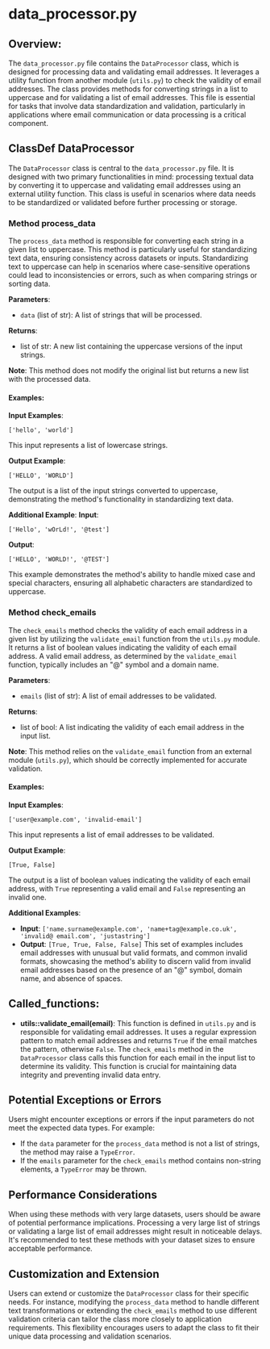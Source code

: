 # data_processor.py

## Overview:
The `data_processor.py` file contains the `DataProcessor` class, which is designed for processing data and validating email addresses. It leverages a utility function from another module (`utils.py`) to check the validity of email addresses. The class provides methods for converting strings in a list to uppercase and for validating a list of email addresses. This file is essential for tasks that involve data standardization and validation, particularly in applications where email communication or data processing is a critical component.

## ClassDef DataProcessor

The `DataProcessor` class is central to the `data_processor.py` file. It is designed with two primary functionalities in mind: processing textual data by converting it to uppercase and validating email addresses using an external utility function. This class is useful in scenarios where data needs to be standardized or validated before further processing or storage.

### Method process_data
The `process_data` method is responsible for converting each string in a given list to uppercase. This method is particularly useful for standardizing text data, ensuring consistency across datasets or inputs. Standardizing text to uppercase can help in scenarios where case-sensitive operations could lead to inconsistencies or errors, such as when comparing strings or sorting data.

**Parameters**:
- `data` (list of str): A list of strings that will be processed.

**Returns**:
- list of str: A new list containing the uppercase versions of the input strings.

**Note**: This method does not modify the original list but returns a new list with the processed data.

#### Examples:
**Input Examples**: 
```
['hello', 'world']
```
This input represents a list of lowercase strings.

**Output Example**:
```
['HELLO', 'WORLD']
```
The output is a list of the input strings converted to uppercase, demonstrating the method's functionality in standardizing text data.

**Additional Example**:
**Input**:
```
['Hello', 'wOrLd!', '@test']
```
**Output**:
```
['HELLO', 'WORLD!', '@TEST']
```
This example demonstrates the method's ability to handle mixed case and special characters, ensuring all alphabetic characters are standardized to uppercase.

### Method check_emails
The `check_emails` method checks the validity of each email address in a given list by utilizing the `validate_email` function from the `utils.py` module. It returns a list of boolean values indicating the validity of each email address. A valid email address, as determined by the `validate_email` function, typically includes an "@" symbol and a domain name.

**Parameters**:
- `emails` (list of str): A list of email addresses to be validated.

**Returns**:
- list of bool: A list indicating the validity of each email address in the input list.

**Note**: This method relies on the `validate_email` function from an external module (`utils.py`), which should be correctly implemented for accurate validation.

#### Examples:
**Input Examples**: 
```
['user@example.com', 'invalid-email']
```
This input represents a list of email addresses to be validated.

**Output Example**:
```
[True, False]
```
The output is a list of boolean values indicating the validity of each email address, with `True` representing a valid email and `False` representing an invalid one.

**Additional Examples**:
- **Input**: `['name.surname@example.com', 'name+tag@example.co.uk', 'invalid@ email.com', 'justastring']`
- **Output**: `[True, True, False, False]`
This set of examples includes email addresses with unusual but valid formats, and common invalid formats, showcasing the method's ability to discern valid from invalid email addresses based on the presence of an "@" symbol, domain name, and absence of spaces.

## Called_functions:
- **utils::validate_email(email)**: This function is defined in `utils.py` and is responsible for validating email addresses. It uses a regular expression pattern to match email addresses and returns `True` if the email matches the pattern, otherwise `False`. The `check_emails` method in the `DataProcessor` class calls this function for each email in the input list to determine its validity. This function is crucial for maintaining data integrity and preventing invalid data entry.

## Potential Exceptions or Errors
Users might encounter exceptions or errors if the input parameters do not meet the expected data types. For example:
- If the `data` parameter for the `process_data` method is not a list of strings, the method may raise a `TypeError`.
- If the `emails` parameter for the `check_emails` method contains non-string elements, a `TypeError` may be thrown.

## Performance Considerations
When using these methods with very large datasets, users should be aware of potential performance implications. Processing a very large list of strings or validating a large list of email addresses might result in noticeable delays. It's recommended to test these methods with your dataset sizes to ensure acceptable performance.

## Customization and Extension
Users can extend or customize the `DataProcessor` class for their specific needs. For instance, modifying the `process_data` method to handle different text transformations or extending the `check_emails` method to use different validation criteria can tailor the class more closely to application requirements. This flexibility encourages users to adapt the class to fit their unique data processing and validation scenarios.